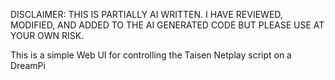 DISCLAIMER: THIS IS PARTIALLY AI WRITTEN. I HAVE REVIEWED, MODIFIED, AND ADDED TO THE AI GENERATED CODE BUT PLEASE USE AT YOUR OWN RISK.

This is a simple Web UI for controlling the Taisen Netplay script on a DreamPi